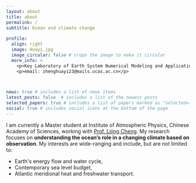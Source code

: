 ```yaml
---
layout: about
title: about
permalink: /
subtitle: Ocean and climate change
 
profile:
  align: right
  image: Huayi.jpg
  image_circular: false # crops the image to make it circular
  more_info: >
    <p>Key Laboratory of Earth System Numerical Modeling and Application</p>
    <p>email: zhenghuayi23@mails.ucas.ac.cn</p>



news: true # includes a list of news items
latest_posts: false  # includes a list of the newest posts
selected_papers: true # includes a list of papers marked as "selected={true}"
social: true # includes social icons at the bottom of the page
---
```


I am currently a Master student at Institute of Atmospheric Physics, Chinese Academy of Sciences, working with [Prof. Lijing Cheng](https://scholar.google.com/citations?user=XzerSxgAAAAJ&hl=zh-CN&oi=ao). My research focuses on **understanding the ocean’s role in a changing climate based on observation**. My interests are wide-ranging and include, but are not limited to: 
- Earth's energy flow and water cycle,
- Contemporary sea level budget,
- Atlantic meridional heat and freshwater transport.
